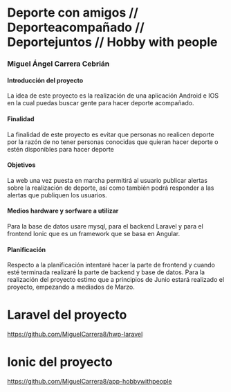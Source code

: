 # Deporte con amigos // Deporteacompañado // Deportejuntos // Hobby with people

### Miguel Ángel Carrera Cebrián
#### Introducción del proyecto
La idea de este proyecto es la realización de una aplicación Android e IOS en la cual puedas buscar gente para hacer deporte acompañado.

#### Finalidad
La finalidad de este proyecto es evitar que personas no realicen deporte por la razón de no tener personas conocidas que quieran hacer deporte o estén disponibles para hacer deporte

#### Objetivos
La web una vez puesta en marcha permitirá al usuario publicar alertas sobre la realización de deporte, así como también podrá responder a las alertas que publiquen los usuarios.

#### Medios hardware y sorfware a utilizar
Para la base de datos usare mysql, para el backend Laravel y para el frontend Ionic que es un framework que se basa en Angular.

#### Planificación
Respecto a la planificación intentaré hacer la parte de frontend y cuando esté terminada realizaré la parte de backend y base de datos. Para la realización del proyecto estimo que a principios de Junio estará realizado el proyecto, empezando a mediados de Marzo.


# Laravel del proyecto

https://github.com/MiguelCarrera8/hwp-laravel


# Ionic del proyecto

https://github.com/MiguelCarrera8/app-hobbywithpeople
